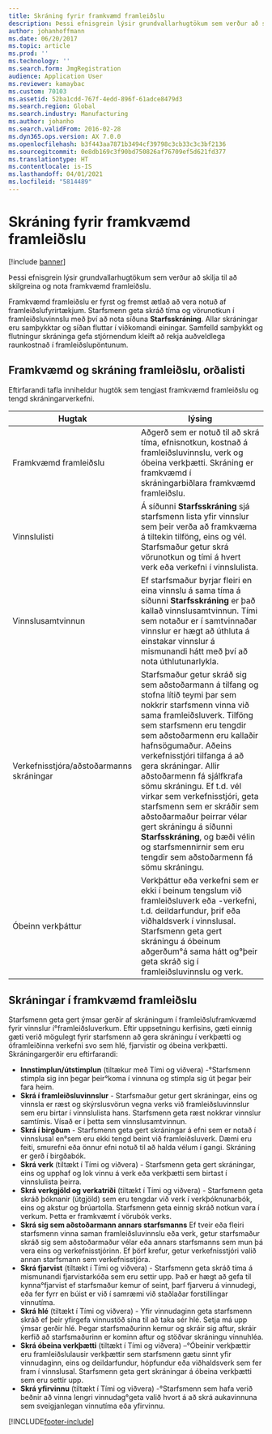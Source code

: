 ```yaml
---
title: Skráning fyrir framkvæmd framleiðslu
description: Þessi efnisgrein lýsir grundvallarhugtökum sem verður að skilja til að skilgreina og nota framkvæmd framleiðslu.
author: johanhoffmann
ms.date: 06/20/2017
ms.topic: article
ms.prod: ''
ms.technology: ''
ms.search.form: JmgRegistration
audience: Application User
ms.reviewer: kamaybac
ms.custom: 70103
ms.assetid: 52ba1cdd-767f-4edd-896f-61adce8479d3
ms.search.region: Global
ms.search.industry: Manufacturing
ms.author: johanho
ms.search.validFrom: 2016-02-28
ms.dyn365.ops.version: AX 7.0.0
ms.openlocfilehash: b3f443aa7871b3494cf39798c3cb33c3c3bf2136
ms.sourcegitcommit: 0e8db169c3f90bd750826af76709ef5d621fd377
ms.translationtype: HT
ms.contentlocale: is-IS
ms.lasthandoff: 04/01/2021
ms.locfileid: "5814489"
---
```

# <a name="registration-for-manufacturing-execution"></a>Skráning fyrir framkvæmd framleiðslu

[!include [banner](../includes/banner.md)]

Þessi efnisgrein lýsir grundvallarhugtökum sem verður að skilja til að skilgreina og nota framkvæmd framleiðslu. 

Framkvæmd framleiðslu er fyrst og fremst ætlað að vera notuð af framleiðslufyrirtækjum. Starfsmenn geta skráð tíma og vörunotkun í framleiðsluvinnslu með því að nota síðuna **Starfsskráning**. Allar skráningar eru samþykktar og síðan fluttar í viðkomandi einingar. Samfelld samþykkt og flutningur skráninga gefa stjórnendum kleift að rekja auðveldlega raunkostnað í framleiðslupöntunum.

## <a name="manufacturing-execution-and-registration-terminology"></a>Framkvæmd og skráning framleiðslu, orðalisti
Eftirfarandi tafla inniheldur hugtök sem tengjast framkvæmd framleiðslu og tengd skráningarverkefni.

| Hugtak                          | lýsing                                                                                                                                                                                                                                                                                                                                                                                                                                                                                                                                                                                           |
|-------------------------------|-------------------------------------------------------------------------------------------------------------------------------------------------------------------------------------------------------------------------------------------------------------------------------------------------------------------------------------------------------------------------------------------------------------------------------------------------------------------------------------------------------------------------------------------------------------------------------------------------------|
| Framkvæmd framleiðslu       | Aðgerð sem er notuð til að skrá tíma, efnisnotkun, kostnað á framleiðsluvinnslu, verk og óbeina verkþætti. Skráning er framkvæmd í skráningarbiðlara framkvæmd framleiðslu.                                                                                                                                                                                                                                                                                                                                                                                                   |
| Vinnslulisti                      | Á síðunni **Starfsskráning** sjá starfsmenn lista yfir vinnslur sem þeir verða að framkvæma á tiltekin tilföng, eins og vél. Starfsmaður getur skrá vörunotkun og tími á hvert verk eða verkefni í vinnslulista.                                                                                                                                                                                                                                                                                                                                                                           |
| Vinnslusamtvinnun                  | Ef starfsmaður byrjar fleiri en eina vinnslu á sama tíma á síðunni **Starfsskráning** er það kallað vinnslusamtvinnun. Tími sem notaður er í samtvinnaðar vinnslur er hægt að úthluta á einstakar vinnslur á mismunandi hátt með því að nota úthlutunarlykla.                                                                                                                                                                                                                                                                                                                                                         |
| Verkefnisstjóra/aðstoðarmanns skráningar | Starfsmaður getur skráð sig sem aðstoðarmann á tilfang og stofna lítið teymi þar sem nokkrir starfsmenn vinna við sama framleiðsluverk. Tilföng sem starfsmenn eru tengdir sem aðstoðarmenn eru kallaðir hafnsögumaður. Aðeins verkefnisstjóri tilfanga á að gera skráningar. Allir aðstoðarmenn fá sjálfkrafa sömu skráningu. Ef t.d. vél virkar sem verkefnisstjóri, geta starfsmenn sem er skráðir sem aðstoðarmaður þeirrar vélar gert skráningu á síðunni **Starfsskráning**, og bæði vélin og starfsmennirnir sem eru tengdir sem aðstoðarmenn fá sömu skráningu. |
| Óbeinn verkþáttur             | Verkþáttur eða verkefni sem er ekki í beinum tengslum við framleiðsluverk eða -verkefni, t.d. deildarfundur, þrif eða viðhaldsverk í vinnslusal. Starfsmenn geta gert skráningu á óbeinum aðgerðum°á sama hátt og°þeir geta skráð sig í framleiðsluvinnslu og verk.                                                                                                                                                                                                                                                                                                |

## <a name="registrations-in-manufacturing-execution"></a>Skráningar í framkvæmd framleiðslu
Starfsmenn geta gert ýmsar gerðir af skráningum í framleiðsluframkvæmd fyrir vinnslur í°framleiðsluverkum. Eftir uppsetningu kerfisins, gæti einnig gæti verið mögulegt fyrir starfsmenn að gera skráningu í verkþætti og óframleiðinna verkefni svo sem hlé, fjarvistir og óbeina verkþætti. Skráningargerðir eru eftirfarandi:

-   **Innstimplun/útstimplun** (tiltækur með Tími og viðvera) -°Starfsmenn stimpla sig inn þegar þeir°koma í vinnuna og stimpla sig út þegar þeir fara heim.
-   **Skrá í framleiðsluvinnslur** - Starfsmaður getur gert skráningar, eins og vinnsla er ræst og skýrslusvörun vegna verks við framleiðsluvinnslur sem eru birtar í vinnslulista hans. Starfsmenn geta ræst nokkrar vinnslur samtímis. Vísað er í þetta sem vinnslusamtvinnun.
-   **Skrá í birgðum** - Starfsmenn geta gert skráningar á efni sem er notað í vinnslusal en°sem eru ekki tengd beint við framleiðsluverk. Dæmi eru feiti, smurefni eða önnur efni notuð til að halda vélum í gangi. Skráning er gerð í birgðabók.
-   **Skrá verk** (tiltækt í Tími og viðvera) - Starfsmenn geta gert skráningar, eins og upphaf og lok vinnu á verk eða verkþætti sem birtast í vinnslulista þeirra.
-   **Skrá verkgjöld og verkatriði** (tiltækt í Tími og viðvera) - Starfsmenn geta skráð þóknanir (útgjöld) sem eru tengdar við verk í verkþóknunarbók, eins og akstur og brúartolla. Starfsmenn geta einnig skráð notkun vara í verkum. Þetta er framkvæmt í vörubók verks.
-   **Skrá sig sem aðstoðarmann annars starfsmanns** Ef tveir eða fleiri starfsmenn vinna saman framleiðsluvinnslu eða verk, getur starfsmaður skráð sig sem aðstoðarmaður vélar eða annars starfsmanns sem mun þá vera eins og verkefnisstjórinn. Ef þörf krefur, getur verkefnisstjóri valið annan starfsmann sem verkefnisstjóra.
-   **Skrá fjarvist** (tiltækt í Tími og viðvera) - Starfsmenn geta skráð tíma á mismunandi fjarvistarkóða sem eru settir upp. Það er hægt að gefa til kynna°fjarvist ef starfsmaður kemur of seint, þarf fjarveru á vinnudegi, eða fer fyrr en búist er við í samræmi við staðlaðar forstillingar vinnutíma.
-   **Skrá hlé** (tiltækt í Tími og viðvera) - Yfir vinnudaginn geta starfsmenn skráð ef þeir yfirgefa vinnustöð sína til að taka sér hlé. Setja má upp ýmsar gerðir hlé. Þegar starfsmaðurinn kemur og skráir sig aftur, skráir kerfið að starfsmaðurinn er kominn aftur og stöðvar skráningu vinnuhléa.
-   **Skrá óbeina verkþætti** (tiltækt í Tími og viðvera) –°Óbeinir verkþættir eru framleiðslulausir verkþættir sem starfsmenn gætu sinnt yfir vinnudaginn, eins og deildarfundur, hópfundur eða viðhaldsverk sem fer fram í vinnslusal. Starfsmenn geta gert skráningar á óbeina verkþætti sem eru settir upp.
-   **Skrá yfirvinnu** (tiltækt í Tími og viðvera) -°Starfsmenn sem hafa verið beðnir að vinna lengri vinnudag°geta valið hvort á að skrá aukavinnuna sem sveigjanlegan vinnutíma eða yfirvinnu.






[!INCLUDE[footer-include](../../includes/footer-banner.md)]